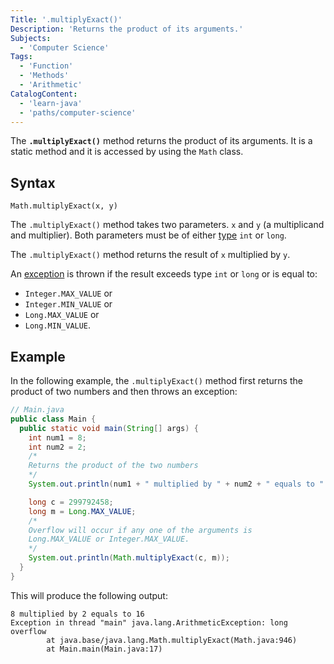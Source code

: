 ```yaml
---
Title: '.multiplyExact()'
Description: 'Returns the product of its arguments.'
Subjects:
  - 'Computer Science'
Tags:
  - 'Function'
  - 'Methods'
  - 'Arithmetic'
CatalogContent:
  - 'learn-java'
  - 'paths/computer-science'
---
```


The **`.multiplyExact()`** method returns the product of its arguments. It is a static method and it is accessed by using the `Math` class.

## Syntax

```pseudo
Math.multiplyExact(x, y)
```

The `.multiplyExact()` method takes two parameters. `x` and `y` (a multiplicand and multiplier). Both parameters must be of either [type](https://www.codecademy.com/resources/docs/java/data-types) `int` or `long`.

The `.multiplyExact()` method returns the result of `x` multiplied by `y`.

An [exception](https://www.codecademy.com/resources/docs/java/errors) is thrown if the result exceeds type `int` or `long` or is equal to:

- `Integer.MAX_VALUE` or
- `Integer.MIN_VALUE` or
- `Long.MAX_VALUE` or
- `Long.MIN_VALUE`.

## Example

In the following example, the `.multiplyExact()` method first returns the product of two numbers and then throws an exception:

```java
// Main.java
public class Main {
  public static void main(String[] args) {
    int num1 = 8;
    int num2 = 2;
    /*
    Returns the product of the two numbers
    */
    System.out.println(num1 + " multiplied by " + num2 + " equals to " + Math.multiplyExact(num1, num2));

    long c = 299792458;
    long m = Long.MAX_VALUE;
    /*
    Overflow will occur if any one of the arguments is
    Long.MAX_VALUE or Integer.MAX_VALUE.
    */
    System.out.println(Math.multiplyExact(c, m));
  }
}
```

This will produce the following output:

```shell
8 multiplied by 2 equals to 16
Exception in thread "main" java.lang.ArithmeticException: long overflow
        at java.base/java.lang.Math.multiplyExact(Math.java:946)
        at Main.main(Main.java:17)
```
